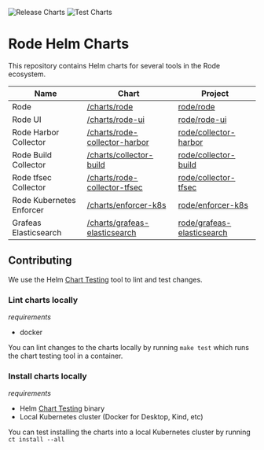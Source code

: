 ![Release Charts](https://github.com/rode/charts/workflows/Release%20Charts/badge.svg) ![Test Charts](https://github.com/rode/charts/workflows/Test%20Charts/badge.svg)

# Rode Helm Charts

This repository contains Helm charts for several tools in the Rode ecosystem.

| Name | Chart | Project |
| ---- | ----- | ------- |
| Rode | [/charts/rode](https://github.com/rode/charts/tree/main/charts/rode) | [rode/rode](https://github.com/rode/rode) |  
| Rode UI | [/charts/rode-ui](https://github.com/rode/charts/tree/main/charts/rode-ui) | [rode/rode-ui](https://github.com/rode/rode-ui) |
| Rode Harbor Collector | [/charts/rode-collector-harbor](https://github.com/rode/charts/tree/main/charts/rode-collector-harbor) | [rode/collector-harbor](https://github.com/rode/collector-harbor) |
| Rode Build Collector | [/charts/collector-build](https://github.com/rode/charts/tree/main/charts/rode-collector-build) | [rode/collector-build](https://github.com/rode/collector-build) |
| Rode tfsec Collector | [/charts/rode-collector-tfsec](https://github.com/rode/charts/tree/main/charts/rode-collector-tfsec) | [rode/collector-tfsec](https://github.com/rode/collector-tfsec) |
| Rode Kubernetes Enforcer | [/charts/enforcer-k8s](https://github.com/rode/charts/tree/main/charts/enforcer-k8s) | [rode/enforcer-k8s](https://github.com/rode/enforcer-k8s) |
| Grafeas Elasticsearch | [/charts/grafeas-elasticsearch](https://github.com/rode/charts/tree/main/charts/grafeas-elasticsearch) | [rode/grafeas-elasticsearch](https://github.com/rode/grafeas-elasticsearch) |


## Contributing

We use the Helm [Chart Testing](https://github.com/helm/chart-testing) tool to lint and test changes.

### Lint charts locally

*requirements*
- docker

You can lint changes to the charts locally by running `make test` which runs the chart testing tool in a container.

### Install charts locally

*requirements*
- Helm [Chart Testing](https://github.com/helm/chart-testing) binary
- Local Kubernetes cluster (Docker for Desktop, Kind, etc)

You can test installing the charts into a local Kubernetes cluster by running `ct install --all`